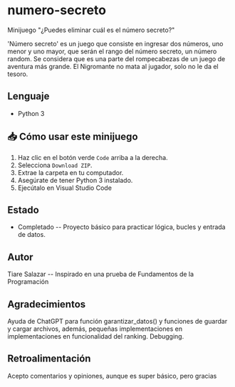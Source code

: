 # numero-secreto
Minijuego "¿Puedes eliminar cuál es el número secreto?"

'Número secreto' es un juego que consiste en ingresar dos números, uno menor y uno mayor, que serán el rango del número secreto,
un número random. Se considera que es una parte del rompecabezas de un juego de aventura más grande. El Nigromante no mata al jugador,
solo no le da el tesoro.

## Lenguaje
- Python 3

## 📥 Cómo usar este minijuego

1. Haz clic en el botón verde `Code` arriba a la derecha.
2. Selecciona `Download ZIP`.
3. Extrae la carpeta en tu computador.
4. Asegúrate de tener Python 3 instalado.
5. Ejecútalo en Visual Studio Code
  
## Estado
- Completado -- Proyecto básico para practicar lógica, bucles y entrada de datos.

## Autor
Tiare Salazar -- Inspirado en una prueba de Fundamentos de la Programación

## Agradecimientos
Ayuda de ChatGPT para función garantizar_datos() y funciones de guardar y cargar archivos, además, pequeñas implementaciones en implementaciones en funcionalidad del ranking. Debugging.

## Retroalimentación
Acepto comentarios y opiniones, aunque es super básico, pero gracias
